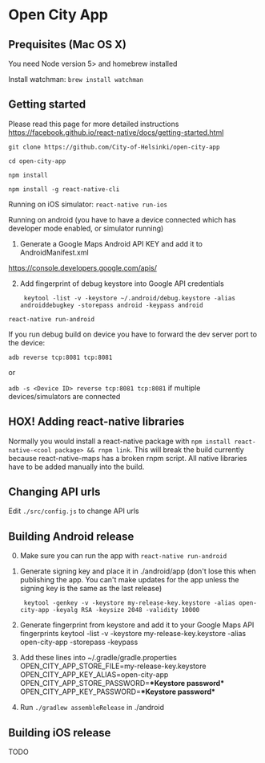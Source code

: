 # Open City App

## Prequisites (Mac OS X)
You need Node version 5> and homebrew installed

Install watchman:
`brew install watchman`

## Getting started
Please read this page for more detailed instructions https://facebook.github.io/react-native/docs/getting-started.html

`git clone https://github.com/City-of-Helsinki/open-city-app`

`cd open-city-app`

`npm install`

`npm install -g react-native-cli`


Running on iOS simulator:
`react-native run-ios`

Running on android (you have to have a device connected which has developer mode enabled, or simulator running)

1. Generate a Google Maps Android API KEY and add it to AndroidManifest.xml

https://console.developers.google.com/apis/

2. Add fingerprint of debug keystore into Google API credentials

        keytool -list -v -keystore ~/.android/debug.keystore -alias androiddebugkey -storepass android -keypass android


`react-native run-android`

If you run debug build on device you have to forward the dev server port to the device:

`adb reverse tcp:8081 tcp:8081`

or

`adb -s <Device ID> reverse tcp:8081 tcp:8081` if multiple devices/simulators are connected

## HOX! Adding react-native libraries
Normally you would install a react-native package with `npm install react-native-<cool package> && rnpm link`. This will break the build currently because react-native-maps has a broken rnpm script. All native libraries have to be added manually into the build.

## Changing API urls
Edit `./src/config.js` to change API urls

## Building Android release

0. Make sure you can run the app with `react-native run-android`

1. Generate signing key and place it in ./android/app (don't lose this when publishing the app. You can't make updates for the app unless the signing key is the same as the last release)

        keytool -genkey -v -keystore my-release-key.keystore -alias open-city-app -keyalg RSA -keysize 2048 -validity 10000

1. Generate fingerprint from keystore and add it to your Google Maps API fingerprints
        keytool -list -v -keystore my-release-key.keystore -alias open-city-app -storepass <password> -keypass <password>

2. Add these lines into ~/.gradle/gradle.properties
        OPEN_CITY_APP_STORE_FILE=my-release-key.keystore
        OPEN_CITY_APP_KEY_ALIAS=open-city-app
        OPEN_CITY_APP_STORE_PASSWORD=**\*Keystore password\***
        OPEN_CITY_APP_KEY_PASSWORD=**\*Keystore password\***

3. Run `./gradlew assembleRelease` in ./android

## Building iOS release
TODO
